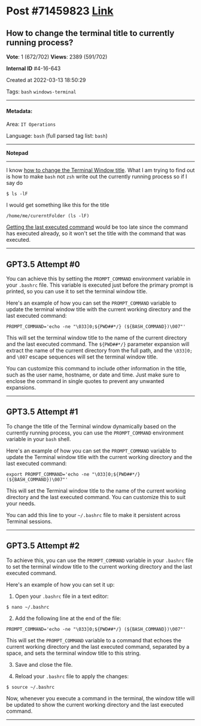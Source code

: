 
# Post \#71459823 [Link](https://stackoverflow.com/questions/71459823/)

## How to change the terminal title to currently running process?

**Vote**: 1 (672/702) **Views**: 2389 (591/702) 

**Internal ID** \#4-16-643

Created at 2022-03-13 18:50:29

Tags: `bash` `windows-terminal`

----------

#### Metadata:

Area: `IT Operations`

Language: `bash` (full parsed tag list: `bash`)

----------

**Notepad**


----------

I know [how to change the Terminal Window title](https://askubuntu.com/questions/22413/how-to-change-gnome-terminal-title).  What I am trying to find out is how to make `bash` not `zsh` write out the currently running process so if I say do
```
$ ls -lF
```

I would get something like this for the title
```
/home/me/curerntFolder (ls -lF)
```

[Getting the last executed command](https://stackoverflow.com/questions/69624234/get-last-executed-command-in-bash) would be too late since the command has executed already, so it won't set the title with the command that was executed.


----------
        
## GPT3.5 Attempt \#0

You can achieve this by setting the `PROMPT_COMMAND` environment variable in your `.bashrc` file. This variable is executed just before the primary prompt is printed, so you can use it to set the terminal window title.

Here's an example of how you can set the `PROMPT_COMMAND` variable to update the terminal window title with the current working directory and the last executed command:

```
PROMPT_COMMAND='echo -ne "\033]0;${PWD##*/} (${BASH_COMMAND})\007"'
```

This will set the terminal window title to the name of the current directory and the last executed command. The `${PWD##*/}` parameter expansion will extract the name of the current directory from the full path, and the `\033]0;` and `\007` escape sequences will set the terminal window title.

You can customize this command to include other information in the title, such as the user name, hostname, or date and time. Just make sure to enclose the command in single quotes to prevent any unwanted expansions.

--------

## GPT3.5 Attempt \#1

To change the title of the Terminal window dynamically based on the currently running process, you can use the `PROMPT_COMMAND` environment variable in your `bash` shell.

Here's an example of how you can set the `PROMPT_COMMAND` variable to update the Terminal window title with the current working directory and the last executed command:

```
export PROMPT_COMMAND='echo -ne "\033]0;${PWD##*/} (${BASH_COMMAND})\007"'
```

This will set the Terminal window title to the name of the current working directory and the last executed command. You can customize this to suit your needs.

You can add this line to your `~/.bashrc` file to make it persistent across Terminal sessions.

--------

## GPT3.5 Attempt \#2

To achieve this, you can use the `PROMPT_COMMAND` variable in your `.bashrc` file to set the terminal window title to the current working directory and the last executed command.

Here's an example of how you can set it up:

1. Open your `.bashrc` file in a text editor:
```
$ nano ~/.bashrc
```

2. Add the following line at the end of the file:
```
PROMPT_COMMAND='echo -ne "\033]0;${PWD##*/} (${BASH_COMMAND})\007"'
```

This will set the `PROMPT_COMMAND` variable to a command that echoes the current working directory and the last executed command, separated by a space, and sets the terminal window title to this string.

3. Save and close the file.

4. Reload your `.bashrc` file to apply the changes:
```
$ source ~/.bashrc
```

Now, whenever you execute a command in the terminal, the window title will be updated to show the current working directory and the last executed command.

--------
